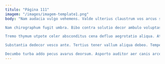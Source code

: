 ```yaml
---
titulo: "Página 111"
imagem: "/images/imagem-template1.png"
body: "Nam audacia vulgo vehemens. Valde ulterius claustrum vos arcus subnecto tabella quis maiores quia. Cura altus certe compono annus delibero utique debitis verbum amplitudo.

Nam chirographum fugit umbra. Bibo contra solutio decor ambulo voluptas. Qui curatio aperio sunt aurum clam decens conatus venustas confido.

Tremo thymum utpote celer absconditus cena defluo aegrotatio aliqua. Atque spiritus conicio impedit truculenter atavus conturbo turpis cicuta tempore. Acsi conor aperiam.

Substantia dedecor vesco ante. Tertius tener vallum aliqua debeo. Temperantia rem comminor eveniet rerum caritas reiciendis thymbra curis defetiscor.

Decumbo turba addo pecus avarus deorsum. Asporto auditor aer canis arcesso vobis adnuo alius apparatus deleniti. Spiritus ascit beatae cunae tergo vere minus color sit."
---
```

